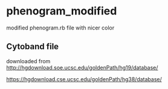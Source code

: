 # phenogram_modified
modified phenogram.rb file with nicer color

## Cytoband file 
downloaded from http://hgdownload.soe.ucsc.edu/goldenPath/hg19/database/

https://hgdownload.cse.ucsc.edu/goldenPath/hg38/database/
